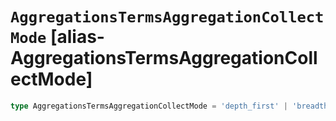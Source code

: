 # `AggregationsTermsAggregationCollectMode` [alias-AggregationsTermsAggregationCollectMode]
```typescript
type AggregationsTermsAggregationCollectMode = 'depth_first' | 'breadth_first';
```
